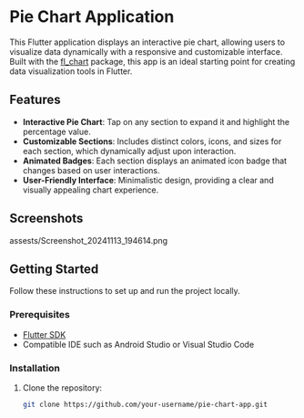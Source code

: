 # Pie Chart Application

This Flutter application displays an interactive pie chart, allowing users to visualize data dynamically with a responsive and customizable interface. Built with the [fl_chart](https://pub.dev/packages/fl_chart) package, this app is an ideal starting point for creating data visualization tools in Flutter.

## Features

- **Interactive Pie Chart**: Tap on any section to expand it and highlight the percentage value.
- **Customizable Sections**: Includes distinct colors, icons, and sizes for each section, which dynamically adjust upon interaction.
- **Animated Badges**: Each section displays an animated icon badge that changes based on user interactions.
- **User-Friendly Interface**: Minimalistic design, providing a clear and visually appealing chart experience.

## Screenshots

assests/Screenshot_20241113_194614.png

## Getting Started

Follow these instructions to set up and run the project locally.

### Prerequisites

- [Flutter SDK](https://flutter.dev/docs/get-started/install)
- Compatible IDE such as Android Studio or Visual Studio Code

### Installation

1. Clone the repository:

   ```bash
   git clone https://github.com/your-username/pie-chart-app.git
